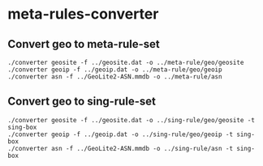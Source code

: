 # meta-rules-converter

## Convert geo to meta-rule-set

```shell
./converter geosite -f ../geosite.dat -o ../meta-rule/geo/geosite
./converter geoip -f ../geoip.dat -o ../meta-rule/geo/geoip
./converter asn -f ../GeoLite2-ASN.mmdb -o ../meta-rule/asn
```

## Convert geo to sing-rule-set

```shell
./converter geosite -f ../geosite.dat -o ../sing-rule/geo/geosite -t sing-box
./converter geoip -f ../geoip.dat -o ../sing-rule/geo/geoip -t sing-box
./converter asn -f ../GeoLite2-ASN.mmdb -o ../sing-rule/asn -t sing-box
```